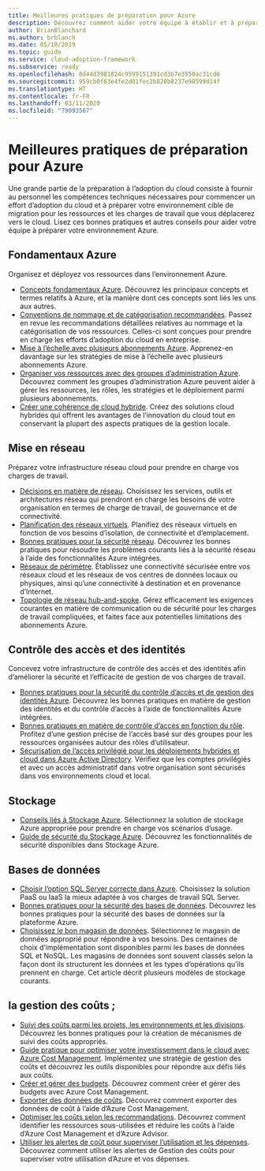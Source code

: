 ```yaml
---
title: Meilleures pratiques de préparation pour Azure
description: Découvrez comment aider votre équipe à établir et à préparer votre environnement Azure au moyen de bonnes pratiques et autres conseils.
author: BrianBlanchard
ms.author: brblanch
ms.date: 05/10/2019
ms.topic: guide
ms.service: cloud-adoption-framework
ms.subservice: ready
ms.openlocfilehash: 8d44d3981824c9599151391cd3b7e3550ac31cd6
ms.sourcegitcommit: 959cb0f63e4fe2d01fec2b820b8237e98599d14f
ms.translationtype: HT
ms.contentlocale: fr-FR
ms.lasthandoff: 03/11/2020
ms.locfileid: "79093567"
---
```

# <a name="best-practices-for-azure-readiness"></a>Meilleures pratiques de préparation pour Azure

Une grande partie de la préparation à l’adoption du cloud consiste à fournir au personnel les compétences techniques nécessaires pour commencer un effort d’adoption du cloud et à préparer votre environnement cible de migration pour les ressources et les charges de travail que vous déplacerez vers le cloud. Lisez ces bonnes pratiques et autres conseils pour aider votre équipe à préparer votre environnement Azure.

## <a name="azure-fundamentals"></a>Fondamentaux Azure

Organisez et déployez vos ressources dans l’environnement Azure.

- [Concepts fondamentaux Azure](../considerations/fundamental-concepts.md). Découvrez les principaux concepts et termes relatifs à Azure, et la manière dont ces concepts sont liés les uns aux autres.
- [Conventions de nommage et de catégorisation recommandées](../azure-best-practices/naming-and-tagging.md). Passez en revue les recommandations détaillées relatives au nommage et la catégorisation de vos ressources. Celles-ci sont conçues pour prendre en charge les efforts d’adoption du cloud en entreprise.
- [Mise à l’échelle avec plusieurs abonnements Azure](../azure-best-practices/scaling-subscriptions.md). Apprenez-en davantage sur les stratégies de mise à l’échelle avec plusieurs abonnements Azure.
- [Organiser vos ressources avec des groupes d’administration Azure](https://docs.microsoft.com/azure/governance/management-groups/?toc=https://docs.microsoft.com/azure/cloud-adoption-framework/toc.json&bc=https://docs.microsoft.com/azure/cloud-adoption-framework/_bread/toc.json). Découvrez comment les groupes d’administration Azure peuvent aider à gérer les ressources, les rôles, les stratégies et le déploiement parmi plusieurs abonnements.
- [Créer une cohérence de cloud hybride](../considerations/hybrid-consistency.md). Créez des solutions cloud hybrides qui offrent les avantages de l’innovation du cloud tout en conservant la plupart des aspects pratiques de la gestion locale.

## <a name="networking"></a>Mise en réseau

Préparez votre infrastructure réseau cloud pour prendre en charge vos charges de travail.

- [Décisions en matière de réseau](../considerations/networking-options.md). Choisissez les services, outils et architectures réseau qui prendront en charge les besoins de votre organisation en termes de charge de travail, de gouvernance et de connectivité.
- [Planification des réseaux virtuels](https://docs.microsoft.com/azure/virtual-network/virtual-network-vnet-plan-design-arm?toc=https://docs.microsoft.com/azure/cloud-adoption-framework/toc.json&bc=https://docs.microsoft.com/azure/cloud-adoption-framework/_bread/toc.json). Planifiez des réseaux virtuels en fonction de vos besoins d’isolation, de connectivité et d’emplacement.
- [Bonnes pratiques pour la sécurité réseau](https://docs.microsoft.com/azure/security/azure-security-network-security-best-practices?toc=https://docs.microsoft.com/azure/cloud-adoption-framework/toc.json&bc=https://docs.microsoft.com/azure/cloud-adoption-framework/_bread/toc.json). Découvrez les bonnes pratiques pour résoudre les problèmes courants liés à la sécurité réseau à l’aide des fonctionnalités Azure intégrées.
- [Réseaux de périmètre](./perimeter-networks.md). Établissez une connectivité sécurisée entre vos réseaux cloud et les réseaux de vos centres de données locaux ou physiques, ainsi qu’une connectivité à destination et en provenance d’Internet.
- [Topologie de réseau hub-and-spoke](./hub-spoke-network-topology.md). Gérez efficacement les exigences courantes en matière de communication ou de sécurité pour les charges de travail compliquées, et faites face aux potentielles limitations des abonnements Azure.

## <a name="identity-and-access-control"></a>Contrôle des accès et des identités

Concevez votre infrastructure de contrôle des accès et des identités afin d’améliorer la sécurité et l’efficacité de gestion de vos charges de travail.

- [Bonnes pratiques pour la sécurité du contrôle d’accès et de gestion des identités Azure](https://docs.microsoft.com/azure/security/azure-security-identity-management-best-practices?toc=https://docs.microsoft.com/azure/cloud-adoption-framework/toc.json&bc=https://docs.microsoft.com/azure/cloud-adoption-framework/_bread/toc.json). Découvrez les bonnes pratiques en matière de gestion des identités et du contrôle d’accès à l’aide de fonctionnalités Azure intégrées.
- [Bonnes pratiques en matière de contrôle d’accès en fonction du rôle](../considerations/roles.md). Profitez d’une gestion précise de l’accès basé sur des groupes pour les ressources organisées autour des rôles d’utilisateur.
- [Sécurisation de l’accès privilégié pour les déploiements hybrides et cloud dans Azure Active Directory](https://docs.microsoft.com/azure/active-directory/users-groups-roles/directory-admin-roles-secure?toc=https://docs.microsoft.com/azure/cloud-adoption-framework/toc.json&bc=https://docs.microsoft.com/azure/cloud-adoption-framework/_bread/toc.json). Vérifiez que les comptes privilégiés et avec un accès administratif dans votre organisation sont sécurisés dans vos environnements cloud et local.

## <a name="storage"></a>Stockage

- [Conseils liés à Stockage Azure](../considerations/storage-options.md). Sélectionnez la solution de stockage Azure appropriée pour prendre en charge vos scénarios d’usage.
- [Guide de sécurité du Stockage Azure](https://docs.microsoft.com/azure/storage/blobs/security-recommendations?toc=https://docs.microsoft.com/azure/cloud-adoption-framework/toc.json&bc=https://docs.microsoft.com/azure/cloud-adoption-framework/_bread/toc.json). Découvrez les fonctionnalités de sécurité disponibles dans Stockage Azure.

## <a name="databases"></a>Bases de données

- [Choisir l’option SQL Server correcte dans Azure](https://docs.microsoft.com/azure/sql-database/sql-database-paas-vs-sql-server-iaas?toc=https://docs.microsoft.com/azure/cloud-adoption-framework/toc.json&bc=https://docs.microsoft.com/azure/cloud-adoption-framework/_bread/toc.json). Choisissez la solution PaaS ou IaaS la mieux adaptée à vos charges de travail SQL Server.
- [Bonnes pratiques pour la sécurité des bases de données](https://docs.microsoft.com/azure/security/azure-database-security-best-practices?toc=https://docs.microsoft.com/azure/cloud-adoption-framework/toc.json&bc=https://docs.microsoft.com/azure/cloud-adoption-framework/_bread/toc.json). Découvrez les bonnes pratiques pour la sécurité des bases de données sur la plateforme Azure.
- [Choisissez le bon magasin de données](https://docs.microsoft.com/azure/architecture/guide/technology-choices/data-store-overview). Sélectionnez le magasin de données approprié pour répondre à vos besoins. Des centaines de choix d’implémentation sont disponibles parmi les bases de données SQL et NoSQL. Les magasins de données sont souvent classés selon la façon dont ils structurent les données et les types d’opérations qu’ils prennent en charge. Cet article décrit plusieurs modèles de stockage courants.

## <a name="cost-management"></a>la gestion des coûts ;

- [Suivi des coûts parmi les projets, les environnements et les divisions](./track-costs.md). Découvrez les bonnes pratiques pour la création de mécanismes de suivi des coûts appropriés.
- [Guide pratique pour optimiser votre investissement dans le cloud avec Azure Cost Management](https://docs.microsoft.com/azure/cost-management-billing/costs/cost-mgt-best-practices?toc=https://docs.microsoft.com/azure/cloud-adoption-framework/toc.json&bc=https://docs.microsoft.com/azure/cloud-adoption-framework/_bread/toc.json). Implémentez une stratégie de gestion des coûts et découvrez les outils disponibles pour répondre aux défis liés aux coûts.
- [Créer et gérer des budgets](https://docs.microsoft.com/azure/cost-management-billing/costs/tutorial-acm-create-budgets?toc=https://docs.microsoft.com/azure/cloud-adoption-framework/toc.json&bc=https://docs.microsoft.com/azure/cloud-adoption-framework/_bread/toc.json). Découvrez comment créer et gérer des budgets avec Azure Cost Management.
- [Exporter des données de coûts](https://docs.microsoft.com/azure/cost-management-billing/costs/tutorial-export-acm-data?toc=https://docs.microsoft.com/azure/cloud-adoption-framework/toc.json&bc=https://docs.microsoft.com/azure/cloud-adoption-framework/_bread/toc.json). Découvrez comment exporter des données de coût à l’aide d’Azure Cost Management.
- [Optimiser les coûts selon les recommandations](https://docs.microsoft.com/azure/cost-management-billing/costs/tutorial-acm-opt-recommendations?toc=https://docs.microsoft.com/azure/cloud-adoption-framework/toc.json&bc=https://docs.microsoft.com/azure/cloud-adoption-framework/_bread/toc.json). Découvrez comment identifier les ressources sous-utilisées et réduire les coûts à l’aide d’Azure Cost Management et d’Azure Advisor.
- [Utiliser les alertes de coût pour superviser l’utilisation et les dépenses](https://docs.microsoft.com/azure/cost-management-billing/costs/cost-mgt-alerts-monitor-usage-spending?toc=https://docs.microsoft.com/azure/cloud-adoption-framework/toc.json&bc=https://docs.microsoft.com/azure/cloud-adoption-framework/_bread/toc.json). Découvrez comment utiliser les alertes de Gestion des coûts pour superviser votre utilisation d’Azure et vos dépenses.
